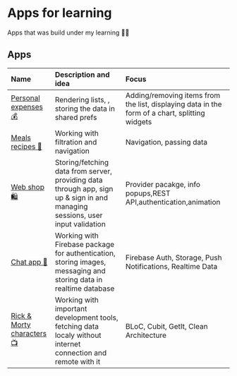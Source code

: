 # Apps for learning

Apps that was build under my learning 👨‍💻

## Apps

| Name | Description and idea | Focus |
| :----- | :--------- | :------ |
| [Personal expenses 💰](https://github.com/hardioi/apps-for-learning/tree/develop/personal_expenses%C2%A0) | Rendering lists, , storing the data in shared prefs | Adding/removing items from the list, displaying data in the form of a chart, splitting widgets | Responsive & adaptive UI, first touch to business logic, core widgets|
| [Meals recipes 🍔](https://github.com/hardioi/apps-for-learning/tree/develop/meals_recipes) | Working with filtration and navigation | Navigation, passing data|
| [Web shop 🛍️](https://github.com/hardioi/apps-for-learning/tree/develop/web_shop) | Storing/fetching data from server, providing data through app, sign up & sign in and managing sessions, user input validation | Provider pacakge, info popups,REST API,authentication,animation|
| [Chat app 💬](https://github.com/hardioi/apps-for-learning/tree/develop/chat_app) | Working with Firebase package for authentication, storing images, messaging and storing data in realtime database | Firebase Auth, Storage, Push Notifications, Realtime Data |
| [Rick & Morty characters 📺](https://github.com/hardioi/apps-for-learning/tree/develop/rick_and_morty_characters) | Working with important development tools, fetching data localy without internet connection and remote with it | BLoC, Cubit, GetIt, Clean Architecture |
